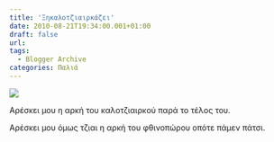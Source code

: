 ```yaml
---
title: 'Ξηκαλοτζιαιρκάζει'
date: 2010-08-21T19:34:00.001+01:00
draft: false
url: 
tags:
  - Blogger Archive
categories: Παλιά
---
```


[![](https://blogger.googleusercontent.com/img/b/R29vZ2xl/AVvXsEjjyPr8KBGtmhZ9Ks2ZaatkT7_Ygn71dmE42UB_TJ03heRx95S8o6rQFdflFUvM3WJDFgSEv4GcKn7AqfB50mx78SIQPa7NlElcaRGjAwPXNBekICBNibnLBDLa6BfQSBg7NGkCrlwG6zw/s400/!kalokairi.jpg)](https://blogger.googleusercontent.com/img/b/R29vZ2xl/AVvXsEjjyPr8KBGtmhZ9Ks2ZaatkT7_Ygn71dmE42UB_TJ03heRx95S8o6rQFdflFUvM3WJDFgSEv4GcKn7AqfB50mx78SIQPa7NlElcaRGjAwPXNBekICBNibnLBDLa6BfQSBg7NGkCrlwG6zw/s1600/!kalokairi.jpg)  
  
  
Αρέσκει μου η αρκή του καλοτζιαιρκού παρά το τέλος του.  
  
Αρέσκει μου όμως τζιαι η αρκή του φθινοπώρου οπότε πάμεν πάτσι.
